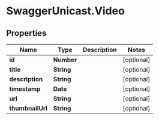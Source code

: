 # SwaggerUnicast.Video

## Properties

Name | Type | Description | Notes
------------ | ------------- | ------------- | -------------
**id** | **Number** |  | [optional] 
**title** | **String** |  | [optional] 
**description** | **String** |  | [optional] 
**timestamp** | **Date** |  | [optional] 
**url** | **String** |  | [optional] 
**thumbnailUrl** | **String** |  | [optional] 


